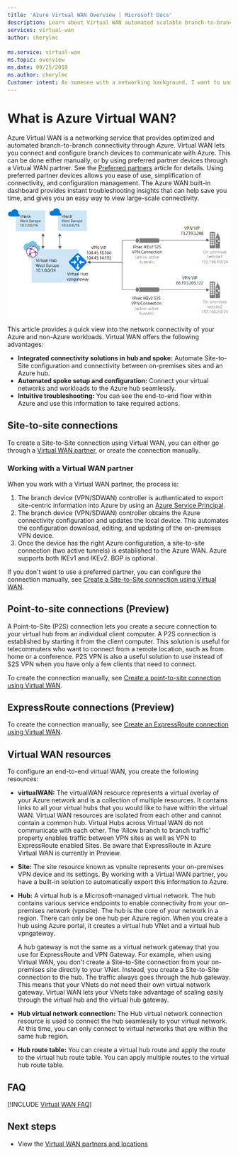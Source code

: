 ```yaml
---
title: 'Azure Virtual WAN Overview | Microsoft Docs'
description: Learn about Virtual WAN automated scalable branch-to-branch connectivity.
services: virtual-wan
author: cherylmc

ms.service: virtual-wan
ms.topic: overview
ms.date: 09/25/2018
ms.author: cherylmc
Customer intent: As someone with a networking background, I want to understand what Virtual WAN is and if it is the right choice for my Azure network.
---
```


# What is Azure Virtual WAN?

Azure Virtual WAN is a networking service that provides optimized and automated branch-to-branch connectivity through Azure. Virtual WAN lets you connect and configure branch devices to communicate with Azure. This can be done either manually, or by using preferred partner devices through a Virtual WAN partner. See the [Preferred partners](https://go.microsoft.com/fwlink/p/?linkid=2019615) article for details. Using preferred partner devices allows you ease of use, simplification of connectivity, and configuration management. The Azure WAN built-in dashboard provides instant troubleshooting insights that can help save you time, and gives you an easy way to view large-scale connectivity.

![Virtual WAN diagram](./media/virtual-wan-about/virtualwan.png)

This article provides a quick view into the network connectivity of your Azure and non-Azure workloads. Virtual WAN offers the following advantages:

* **Integrated connectivity solutions in hub and spoke:** Automate Site-to-Site configuration and connectivity between on-premises sites and an Azure hub.
* **Automated spoke setup and configuration:** Connect your virtual networks and workloads to the Azure hub seamlessly.
* **Intuitive troubleshooting:** You can see the end-to-end flow within Azure and use this information to take required actions.

## <a name="s2s"></a>Site-to-site connections

To create a Site-to-Site connection using Virtual WAN, you can either go through a [Virtual WAN partner](https://go.microsoft.com/fwlink/p/?linkid=2019615), or create the connection manually.

### <a name="s2spartner"></a>Working with a Virtual WAN partner

When you work with a Virtual WAN partner, the process is:

1. The branch device (VPN/SDWAN) controller is authenticated to export site-centric information into Azure by using an [Azure Service Principal](../azure-resource-manager/resource-group-create-service-principal-portal.md).
2. The branch device (VPN/SDWAN) controller obtains the Azure connectivity configuration and updates the local device. This automates the configuration download, editing, and updating of the on-premises VPN device.
3. Once the device has the right Azure configuration, a site-to-site connection (two active tunnels) is established to the Azure WAN. Azure supports both IKEv1 and IKEv2. BGP is optional.


If you don't want to use a preferred partner, you can configure the connection manually, see [Create a Site-to-Site connection using Virtual WAN](virtual-wan-site-to-site-portal.md).

## <a name="p2s"></a>Point-to-site connections (Preview)

A Point-to-Site (P2S) connection lets you create a secure connection to your virtual hub from an individual client computer. A P2S connection is established by starting it from the client computer. This solution is useful for telecommuters who want to connect from a remote location, such as from home or a conference. P2S VPN is also a useful solution to use instead of S2S VPN when you have only a few clients that need to connect.

To create the connection manually, see [Create a point-to-site connection using Virtual WAN](https://go.microsoft.com/fwlink/p/?linkid=2020051&clcid).

## <a name="er"></a>ExpressRoute connections (Preview)

To create the connection manually, see [Create an ExpressRoute connection using Virtual WAN](https://go.microsoft.com/fwlink/p/?linkid=2020148&clcid).


## <a name="resources"></a>Virtual WAN resources

To configure an end-to-end virtual WAN, you create the following resources:

* **virtualWAN:** The virtualWAN resource represents a virtual overlay of your Azure network and is a collection of multiple resources. It contains links to all your virtual hubs that you would like to have within the virtual WAN. Virtual WAN resources are isolated from each other and cannot contain a common hub. Virtual Hubs across Virtual WAN do not communicate with each other. The ‘Allow branch to branch traffic’ property enables traffic between VPN sites as well as VPN to ExpressRoute enabled Sites. Be aware that ExpressRoute in Azure Virtual WAN is currently in Preview.

* **Site:** The site resource known as vpnsite represents your on-premises VPN device and its settings. By working with a Virtual WAN partner, you have a built-in solution to automatically export this information to Azure.

* **Hub:** A virtual hub is a Microsoft-managed virtual network. The hub contains various service endpoints to enable connectivity from your on-premises network (vpnsite). The hub is the core of your network in a region. There can only be one hub per Azure region. When you create a hub using Azure portal, it creates a virtual hub VNet and a virtual hub vpngateway.

  A hub gateway is not the same as a virtual network gateway that you use for ExpressRoute and VPN Gateway. For example, when using Virtual WAN, you don't create a Site-to-Site connection from your on-premises site directly to your VNet. Instead, you create a Site-to-Site connection to the hub. The traffic always goes through the hub gateway. This means that your VNets do not need their own virtual network gateway. Virtual WAN lets your VNets take advantage of scaling easily through the virtual hub and the virtual hub gateway. 

* **Hub virtual network connection:** The Hub virtual network connection resource is used to connect the hub seamlessly to your virtual network. At this time, you can only connect to virtual networks that are within the same hub region.

* **Hub route table:**  You can create a virtual hub route and apply the route to the virtual hub route table. You can apply multiple routes to the virtual hub route table.

## <a name="faq"></a>FAQ

[!INCLUDE [Virtual WAN FAQ](../../includes/virtual-wan-faq-include.md)]


## Next steps

* View the [Virtual WAN partners and locations](https://aka.ms/virtualwan)